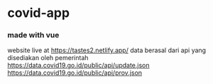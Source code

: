 # covid-app

### made with vue

website live at https://tastes2.netlify.app/
data berasal dari api yang disediakan oleh pemerintah
https://data.covid19.go.id/public/api/update.json
https://data.covid19.go.id/public/api/prov.json
